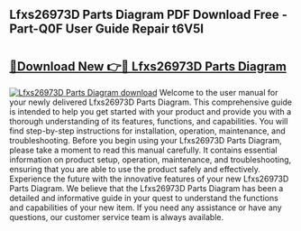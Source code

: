 ## Lfxs26973D Parts Diagram PDF Download Free - Part-Q0F User Guide Repair t6V5I

# <h2><a href="http://dfi0xx.blite.top/?on=Lfxs26973D+Parts+Diagram">🔗Download New 👉🔴 Lfxs26973D Parts Diagram</a></h2>

[![Lfxs26973D Parts Diagram download](https://i.imgur.com/lujVjoI.png)](http://dfi0xx.blite.top/?on=Lfxs26973D+Parts+Diagram)
Welcome to the user manual for your newly delivered Lfxs26973D Parts Diagram. This comprehensive guide is intended to help you get started with your product and provide you with a thorough understanding of its features, functions, and capabilities. You will find step-by-step instructions for installation, operation, maintenance, and troubleshooting. Before you begin using your Lfxs26973D Parts Diagram, please take a moment to read this manual carefully. It contains essential information on product setup, operation, maintenance, and troubleshooting, ensuring that you are able to use the product safely and effectively. Experience the future with the innovative features of your new Lfxs26973D Parts Diagram. We believe that the Lfxs26973D Parts Diagram has been a detailed and informative guide in your quest to understand the functions and capabilities of your new item. If you need any assistance or have any questions, our customer service team is always available.
